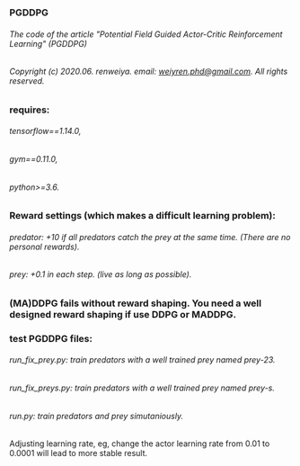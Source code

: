 ### PGDDPG


###### The code of the article "Potential Field Guided Actor-Critic Reinforcement Learning" (PGDDPG)  
###### Copyright (c) 2020.06. renweiya. email: weiyren.phd@gmail.com. All rights reserved. 

### requires: 
###### tensorflow==1.14.0, 
###### gym==0.11.0, 
###### python>=3.6.

### Reward settings (which makes a difficult learning problem): 
###### predator: +10 if all predators catch the prey at the same time. (There are no personal rewards).  
###### prey: +0.1 in each step. (live as long as possible).  


### (MA)DDPG fails without reward shaping. You need a well designed reward shaping if use DDPG or MADDPG.


### test PGDDPG files:

###### run_fix_prey.py: train predators with a well trained prey named prey-23.
###### run_fix_preys.py: train predators with a well trained prey named prey-s.
###### run.py: train predators and prey simutaniously.


Adjusting learning rate, eg, change the actor learning rate from 0.01 to 0.0001 will lead to more stable result. 
